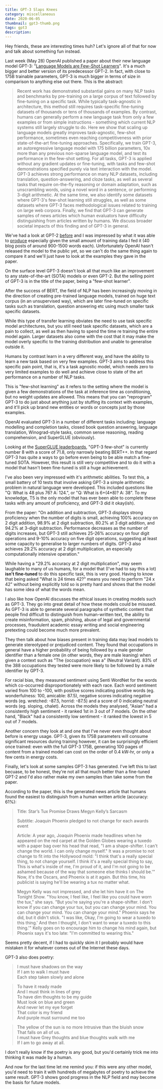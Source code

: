 ```yaml
---
title: GPT-3 Slaps Knees
category: miscellaneous
date: 2020-06-05
thumbnail: gpt3-thumb.png
tags: gpt3
description:
---
```


Hey friends, these are interesting times huh? Let's ignore all of that for now and talk about something fun instead.

Last week (May 28) OpenAI published a paper about their new language model GPT-3: "[Language Models are Few-Shot Learners](https://arxiv.org/abs/2005.14165)". It's a much bigger and better version of its predecessor GPT-2. In fact, with close to 175B trainable parameters, GPT-3 is much bigger in terms of size in comparison to anything else out there. This is the abstract:

> Recent work has demonstrated substantial gains on many NLP tasks and benchmarks by pre-training on a large corpus of text followed by fine-tuning on a specific task. While typically task-agnostic in architecture, this method still requires task-specific fine-tuning datasets of thousands or tens of thousands of examples. By contrast, humans can generally perform a new language task from only a few examples or from simple instructions - something which current NLP systems still largely struggle to do. Here we show that scaling up language models greatly improves task-agnostic, few-shot performance, sometimes even reaching competitiveness with prior state-of-the-art fine-tuning approaches. Specifically, we train GPT-3, an autoregressive language model with 175 billion parameters, 10x more than any previous non-sparse language model, and test its performance in the few-shot setting. For all tasks, GPT-3 is applied without any gradient updates or fine-tuning, with tasks and few-shot demonstrations specified purely via text interaction with the model. GPT-3 achieves strong performance on many NLP datasets, including translation, question-answering, and cloze tasks, as well as several tasks that require on-the-fly reasoning or domain adaptation, such as unscrambling words, using a novel word in a sentence, or performing 3-digit arithmetic. At the same time, we also identify some datasets where GPT-3's few-shot learning still struggles, as well as some datasets where GPT-3 faces methodological issues related to training on large web corpora. Finally, we find that GPT-3 can generate samples of news articles which human evaluators have difficulty distinguishing from articles written by humans. We discuss broader societal impacts of this finding and of GPT-3 in general. 

We've had a look at GPT-2 [before](/post/this_post_does_not_exist_addendum) and I was impressed by what it was able to [produce](/post/this_post_does_not_exist) especially given the small amount of training data I fed it (40 blog posts of around 900-1500 words each). Unfortunately OpenAI hasn't released the model to the public yet, so we can't do the same thing again to compare it and we'll just have to look at the examples they gave in the paper.

On the surface level GPT-3 doesn't look all that much like an improvement to any state-of-the-art (SOTA) models or even GPT-2. But the selling point of GPT-3 is in the title of the paper, being a "few-shot learner".

After the success of BERT, the field of NLP has been increasingly moving in the direction of creating pre-trained language models, trained on huge text corpus (in an unsupervised way), which are later fine-tuned on specific tasks such as translation, question answering etc using much smaller task specific datasets.

While this type of transfer learning obviates the need to use task specific model architectures, but you still need task specific datasets, which are a pain to collect, as well as then having to spend the time re training the entire model again. Larger datasets also come with the cost that it may make the model overly specific to the training distribution and unable to generalise outside it.

Humans by contrast learn in a very different way, and have the ability to learn a new task based on very few examples. GPT-3 aims to address this specific pain point, that is, it's a task agnostic model, which needs zero to very limited examples to do well and achieve close to state of the art performance on a number of NLP tasks.

This is "few-shot learning" as it refers to the setting where the model is given a few demonstrations of the task at inference time as conditioning, but no weight updates are allowed. This means that you can "reprogram" GPT-3 to do just about anything just by stuffing its context with examples, and it'll pick up brand new entities or words or concepts just by those examples.

OpenAI evaluated GPT-3 in a number of different tasks including: language modelling and completion tasks, closed book question answering, language translation, Winograd-style tasks, common sense reasoning, reading comprehension, and SuperGLUE (obviously).

Looking at the [SuperGLUE leaderboards](https://super.gluebenchmark.com/leaderboard/), "GPT-3 few-shot" is currently number 8 with a score of 71.8, only narrowly beating BERT++. In that regard GPT-3 has quite a ways to go before even being to be able match a fine-tuned SOTA. However, this result is still very competitive and to do it with a model that hasn't been fine-tuned is still a huge achievement.

I've also been very impressed with it's arithmetic abilities. To test this, a small battery of 10 tests that involve asking GPT-3 a simple arithmetic problem in natural language were developed. This included questions like "Q: What is 48 plus 76? A: 124.", or "Q: What is 6+(4\*8)? A: 38". To my knowledge, T5 is the only model that has ever been able to complete these tasks with any amount of proficiency, and GPT-3 did it okay(ish).

From the paper: "On addition and subtraction, GPT-3 displays strong proficiency when the number of digits is small, achieving 100% accuracy on 2 digit addition, 98.9% at 2 digit subtraction, 80.2% at 3 digit addition, and 94.2% at 3-digit subtraction. Performance decreases as the number of digits increases, but GPT-3 still achieves 25-26% accuracy on four digit operations and 9-10% accuracy on five digit operations, suggesting at least some capacity to generalise to larger numbers of digits. GPT-3 also achieves 29.2% accuracy at 2 digit multiplication, an especially computationally intensive operation."

While having a "29.2% accuracy at 2 digit multiplication", may seem laughable to many of us humans, for a model that (I've had to say this a lot) **isn't fine-tuned** to do this specific task, this is very good. Having to know that being asked "What is 24 times 42?" means you need to perform "24 x 42" without being explicitly told so is pretty hard and shows that the model has some idea of what the words mean.

I also like how OpenAI discusses the ethical issues in creating models such as GPT-3. They go into great detail of how these models could be misused. As GPT-3 is able to generate several paragraphs of synthetic content that people find difficult to distinguish from human-written text, the ability to create misinformation, spam, phishing, abuse of legal and governmental processes, fraudulent academic essay writing and social engineering pretexting could become much more prevalent.

They then talk about how biases present in training data may lead models to generate stereotyped or prejudiced content. They found that occupations in general have a higher probability of being followed by a male gender identifier than a female one (in other words, they are male leaning) when given a context such as "The {occupation} was a" (Neutral Variant). 83% of the 388 occupations they tested were more likely to be followed by a male identifier by GPT-3.

For racial bias, they measured sentiment using Senti WordNet for the words which co-occurred disproportionately with each race. Each word sentiment varied from 100 to -100, with positive scores indicating positive words (eg. wonderfulness: 100, amicable: 87.5), negative scores indicating negative words (eg. wretched: -87.5, horrid: -87.5) and a score of 0 indicating neutral words (eg. sloping, chalet). Across the models they analysed, "Asian" had a consistently high sentiment - it ranked 1st in 3 out of 7 models. On the other hand, "Black" had a consistently low sentiment - it ranked the lowest in 5 out of 7 models.  

Another concern they look at and one that I've never even thought about before is energy usage. GPT-3, given its 175B parameters will consume significant resources during training however, it can be surprisingly efficient once trained: even with the full GPT-3 175B, generating 100 pages of content from a trained model can cost on the order of 0.4 kW-hr, or only a few cents in energy costs.

Finally, let's look at some samples GPT-3 has generated. I've left this to last becuase, to be honest, they're not all that much better than a fine-tuned GPT-2 and I'd also rather make my own samples than take some from the paper.

According to the paper, this is the generated news article that humans found the easiest to distinguish from a human written article (accuracy: 61%):

> Title: Star’s Tux Promise Draws Megyn Kelly’s Sarcasm
>
> Subtitle: Joaquin Phoenix pledged to not change for each awards event
>
> Article: A year ago, Joaquin Phoenix made headlines when he appeared on the red carpet at the Golden Globes wearing a tuxedo with a paper bag over his head that read, "I am a shape-shifter. I can't change the world. I can only change myself." It was a promise to not change to fit into the Hollywood mold: "I think that's a really special thing, to not change yourself. I think it's a really special thing to say, This is what's inside of me, I'm proud of it, and I'm not going to be ashamed because of the way that someone else thinks I should be.'" Now, it's the Oscars, and Phoenix is at it again. But this time, his publicist is saying he'll be wearing a tux no matter what.
>
> Megyn Kelly was not impressed, and she let him have it on The Tonight Show. "You know, I feel like, I feel like you could have worn the tux," she says. "But you're saying you're a shape-shifter. I don't know if you can change your tux, but you can change your mind. You can change your mind. You can change your mind." Phoenix says he did, but it didn't stick. "I was like, Okay, I'm going to wear a tuxedo to this thing.' And then I thought, I don't want to wear a tuxedo to this thing.'" Kelly goes on to encourage him to change his mind again, but Phoenix says it's too late: "I'm committed to wearing this." 

Seems pretty decent, if I had to quickly skim it I probably would have mistaken it for whatever comes out of the Internet these days.

GPT-3 also does poetry:

> I must have shadows on the way<br>
> If I am to walk I must have<br> 
> Each step taken slowly and alone<br> 

> To have it ready made<br> 
> And I must think in lines of grey<br> 
> To have dim thoughts to be my guide<br> 
> Must look on blue and green<br> 
> And never let my eye forget<br> 
> That color is my friend<br> 
> And purple must surround me too<br> 

> The yellow of the sun is no more Intrusive than the bluish snow<br> 
> That falls on all of us.<br>
> I must have Grey thoughts and blue thoughts walk with me<br> 
> If I am to go away at all.<br> 

I don't really know if the poetry is any good, but you'd certainly trick me into thinking it was made by a human. 

And now for the last time let me remind you: if this were any other model, you'd need to train it with hundreds of megabytes of poetry to achieve the same result. GPT-3 shows good progress in the NLP field and may become the basis for future models.
